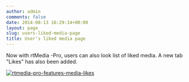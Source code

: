 ```yaml
---
author: admin
comments: false
date: 2014-08-13 16:29:14+00:00
layout: page
slug: users-liked-media-page
title: User's liked media page
---
```


Now with rtMedia -Pro, users can also look list of liked media. A new tab "Likes" has also been added.

[![rtmedia-pro-features-media-likes](http://docs.rtcamp.com/wp-content/uploads/2014/08/rtmedia-pro-features-media-likes.png)](http://docs.rtcamp.com/wp-content/uploads/2014/08/rtmedia-pro-features-media-likes.png)




